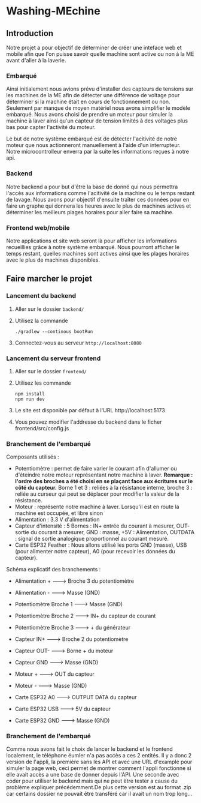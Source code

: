 
# Washing-MEchine

## Introduction

Notre projet a pour objectif de déterminer de créer une inteface web et mobile afin que l'on puisse savoir quelle machine sont active   ou non à la ME avant d'aller à la laverie.

### Embarqué

Ainsi initialement nous avions prévu d'installer des capteurs de tensions sur les machines de la ME afin de détecter une différence de voltage pour déterminer si la machine était en cours de fonctionnement ou non. Seulement par manque de moyen matériel nous avons simplifier le modèle embarqué. Nous avons choisi de prendre un moteur pour simuler la machine à laver ainsi qu'un capteur de tension limités à des voltages plus bas pour capter l'activité du moteur.

Le but de notre système embarqué est de détecter l'acitivité de notre moteur que nous actionneront manuellement à l'aide d'un interrupteur. Notre microcontrolleur enverra par la suite les informations reçues à notre api.
### Backend
Notre backend a pour but d'être la base de donné qui nous permettra l'accès aux informations comme l'acitivité de la machine ou le temps restant de lavage. Nous avons pour objectif d'ensuite traîter ces données pour en faire un graphe qui donnera les heures avec le plus de machines actives et déterminer les meilleurs plages horaires pour aller faire sa machine.

### Frontend web/mobile

Notre applications et site web seront là pour afficher les informations recueillies grâce à notre système embarqué. Nous pourront afficher le temps restant, quelles machines sont actives ainsi que les plages horaires avec le plus de machines disponibles.

## Faire marcher le projet

### Lancement du backend
1. Aller sur le dossier `backend/`
2. Utilisez la commande

    ```
    ./gradlew --continous bootRun
    ```

3. Connectez-vous au serveur `http://localhost:8080`

### Lancement du serveur frontend
1. Aller sur le dossier `frontend/`
2. Utilisez les commande

    ```
    npm install
    npm run dev
    ```
3. Le site est disponible par défaut à l'URL http://localhost:5173
4. Vous pouvez modifier l'addresse du backend dans le ficher frontend/src/config.js


### Branchement de l'embarqué

Composants utilisés :
- Potentiomètre : permet de faire varier le courant afin d'allumer ou d'éteindre notre moteur représentant notre machine à laver. **Remarque : l'ordre des broches a été choisi en se plaçant face aux écritures sur le côté du capteur.** Borne 1 et 3 : reliées à la résistance interne, broche 3 : reliée au curseur qui peut se déplacer pour modifier la valeur de la résistance.
- Moteur : représente notre machine à laver. Lorsqu'il est en route la machine est occupée, et libre sinon
- Alimentation : 3.3 V d'alimentation
- Capteur d'intensité : 5 Bornes : IN+ entrée du courant à mesurer, OUT- sortie du courant à mesurer, GND : masse, +5V : Alimentation, OUTDATA : signal de sortie analogique proportionnel au courant mesuré.
- Carte ESP32 Feather : Nous allons utilisé les ports GND (masse), USB (pour alimenter notre capteur), A0 (pour recevoir les données du capteur).

Schéma explicatif des branchements :
* Alimentation + ---> Broche 3 du potentiomètre
* Alimentation - ---> Masse (GND)

* Potentiomètre Broche 1 ---> Masse (GND)
* Potentiomètre Broche 2 ---> IN+ du capteur de courant
* Potentiomètre Broche 3 ---> + du générateur

* Capteur IN+ ---> Broche 2 du potentiomètre
* Capteur OUT- ---> Borne + du moteur
* Capteur GND ---> Masse (GND)

* Moteur + ---> OUT du capteur
* Moteur - ---> Masse (GND)

* Carte ESP32 A0 ---> OUTPUT DATA du capteur
* Carte ESP32 USB ---> 5V du capteur
* Carte ESP32 GND ---> Masse (GND)


### Branchement de l'embarqué

Comme nous avons fait le choix de lancer le backend et le frontend localement, le téléphone éumler n'a pas accès a ces 2 entités. Il y a donc 2 version de l'appli, la première sans les API et avec une URL d'example pour simuler la page web, ceci permet de montrer comment l'appli fonctionne si elle avait accès a une base de donner depuis l'API. Une seconde avec coder pour utiliser le backend mais qui ne peut ëtre tester a cause du problème expliquer précédemment.De plus cette version est au format .zip car certains dossier ne pouvait être transféré car il avait un nom trop long...

